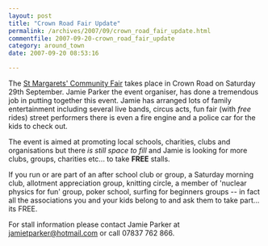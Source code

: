 ```yaml
---
layout: post
title: "Crown Road Fair Update"
permalink: /archives/2007/09/crown_road_fair_update.html
commentfile: 2007-09-20-crown_road_fair_update
category: around_town
date: 2007-09-20 08:53:16

---
```


The [St Margarets' Community Fair](https://stmargarets.london/event/fair/200705141669) takes place in Crown Road on Saturday 29th September. Jamie Parker the event organiser, has done a tremendous job in putting together this event. Jamie has arranged lots of family entertainment including several live bands, circus acts, fun fair (with *free* rides) street performers there is even a fire engine and a police car for the kids to check out.

The event is aimed at promoting local schools, charities, clubs and organisations but there *is still space to fill* and Jamie is looking for more clubs, groups, charities etc... to take **FREE** stalls.

If you run or are part of an after school club or group, a Saturday morning club, allotment appreciation group, knitting circle, a member of 'nuclear physics for fun' group, poker school, surfing for beginners groups -- in fact all the associations you and your kids belong to and ask them to take part... its FREE.

For stall information please contact Jamie Parker at <jamietparker@hotmail.com> or call 07837 762 866.

